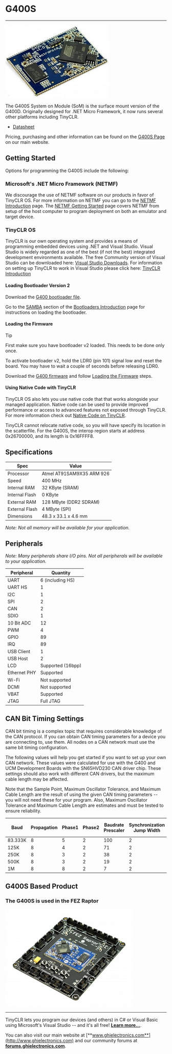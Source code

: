 # G400S
---

![G400S](images/g400s-noborder.jpg)

The G400S System on Module (SoM) is the surface mount version of the G400D.  Originally designed for .NET Micro Framework, it now runs several other platforms including TinyCLR.

* [Datasheet](http://files.ghielectronics.com/downloads/Documents/Datasheets/G400S%20and%20G400D%20Datasheet.pdf)

Pricing, purchasing and other information can be found on the [G400S Page](http://www.ghielectronics.com/products/scm/g400s) on our main website.

## Getting Started

Options for programming the G400S include the following:

### Microsoft's .NET Micro Framework (NETMF)
We discourage the use of NETMF software on our products in favor of TinyCLR OS. For more information on NETMF you can go to the [NETMF Introduction](../../software/netmf/intro.md) page.  The [NETMF Getting Started](../../software/netmf/getting-started.md) page covers NETMF from setup of the host computer to program deployment on both an emulator and target device.

### TinyCLR OS
TinyCLR is our own operating system and provides a means of programming embedded devices using .NET and Visual Studio.  Visual Studio is widely regarded as one of the best (if not the best) integrated development environments available.  The free Community version of Visual Studio can be downloaded here:  [Visual Studio Downloads](https://www.visualstudio.com/downloads/).  For information on setting up TinyCLR to work in Visual Studio please click here:  [TinyCLR Introduction](../../software/tinyclr/intro.md)

#### Loading Bootloader Version 2
Download the [G400 bootloader file](../../software/tinyclr/loaders/ghi-bootloader.md#g400).

Go to the [SAMBA](../../software/tinyclr/loaders/intro.md#sam-ba-bootloader) section of the [Bootloaders Introduction](../../software/tinyclr/loaders/intro.md) page for instructions on loading the bootloader.

#### Loading the Firmware

> [!Tip]
> First make sure you have bootloader v2 loaded. This needs to be done only once.

To activate bootloader v2, hold the LDR0 (pin 101) signal low and reset the board. You may have to wait a couple of seconds before releasing LDR0.

Download the [G400 firmware](../../software/tinyclr/downloads.md#g400) and follow [Loading the Firmware](../../software/tinyclr/loaders/ghi-bootloader.md#loading-the-firmware) steps.

#### Using Native Code with TinyCLR
TinyCLR OS also lets you use native code that that works alongside your managed application. Native code can be used to provide improved performance or access to advanced features not exposed through TinyCLR. For more information check out [Native Code on TinyCLR](../../software/tinyclr/native/intro.md).

TinyCLR cannot relocate native code, so you will have specify its location in the scatterfile. For the G400S, the interop region starts at address 0x26700000, and its length is 0x16FFFF8.

## Specifications

| Spec           | Value                     |
|----------------|---------------------------|
| Processor      | Atmel AT91SAM9X35 ARM 926 |
| Speed          | 400 MHz                   |
| Internal RAM   | 32 KByte (SRAM)           |
| Internal Flash | 0 KByte                   |
| External RAM   | 128 MByte (DDR2 SDRAM)    |
| External Flash | 4 MByte (SPI)             |
| Dimensions     | 48.3 x 33.1 x 4.6 mm      |

*Note: Not all memory will be available for your application.*

## Peripherals

*Note:  Many peripherals share I/O pins.  Not all peripherals will be available to your application.*

| Peripheral     | Quantity          |
|----------------|-------------------|
| UART           | 6 (including HS)  |
| UART HS        | 1                 |
| I2C            | 1                 |
| SPI            | 2                 |
| CAN            | 2                 |
| SDIO           | 1                 |
| 10 Bit ADC     | 12                |
| PWM            | 4                 |
| GPIO           | 89                |
| IRQ            | 89                |
| USB Client     | 1                 |
| USB Host       | 2                 |
| LCD            | Supported (16bpp) |
| Ethernet PHY   | Supported         |
| Wi-Fi          | Not supported     |
| DCMI           | Not supported     |
| VBAT           | Supported         |
| JTAG           | Full JTAG         |

## CAN Bit Timing Settings
CAN bit timing is a complex topic that requires considerable knowledge of the CAN protocol. If you can obtain CAN timing parameters for a device you are connecting to, use them. All nodes on a CAN network must use the same bit timing configuration.

The following values will help you get started if you want to set up your own CAN network. These values were calculated for use with the G400 and UCM Development Boards with the SN65HVD230 CAN driver chip. These settings should also work with different CAN drivers, but the maximum cable length may be affected.

Note that the Sample Point, Maximum Oscillator Tolerance, and Maximum Cable Length are the result of using the given CAN timing parameters -- you will not need these for your program. Also, Maximum Oscillator Tolerance and Maximum Cable Length are estimates and must be tested to ensure reliability.

| Baud | Propagation | Phase1 | Phase2 | Baudrate Prescaler | Synchronization Jump Width | Use Multi Bit Sampling | Sample Point | Max Osc. Tolerance | Max Cable Length
|---|---|---|---|---|---|---|---|---|---
| 83.333K | 8 | 5 | 2 | 100 | 2 | False | 87.5% | 0.49% | 571M
| 125K    | 8 | 4 | 2 | 71  | 2 | False | 86.7% | 0.52% | 398M
| 250K    | 8 | 3 | 2 | 38  | 2 | False | 85.7% | 0.56% | 200M
| 500K    | 8 | 3 | 2 | 19  | 2 | False | 85.7% | 0.56% | 85M
| 1M      | 8 | 8 | 2 | 7   | 2 | False | 89.5% | 0.41% | 13M

## G400S Based Product

### The G400S is used in the FEZ Raptor

[![FEZ Raptor](images/fez-raptor.jpg)](../gadgeteer/fez-raptor.md)
 
***

TinyCLR lets you program our devices (and others) in C# or Visual Basic using Microsoft's Visual Studio -- and it's all free!  [**Learn more...**](../../software/tinyclr/intro.md).

You can also visit our main website at [**www.ghielectronics.com**](http://www.ghielectronics.com) and our community forums at [**forums.ghielectronics.com**](https://forums.ghielectronics.com/).